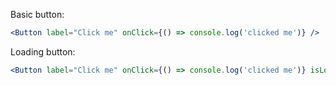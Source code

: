 Basic button:
```jsx
<Button label="Click me" onClick={() => console.log('clicked me')} />
```

Loading button:
```jsx
<Button label="Click me" onClick={() => console.log('clicked me')} isLoading />
```
